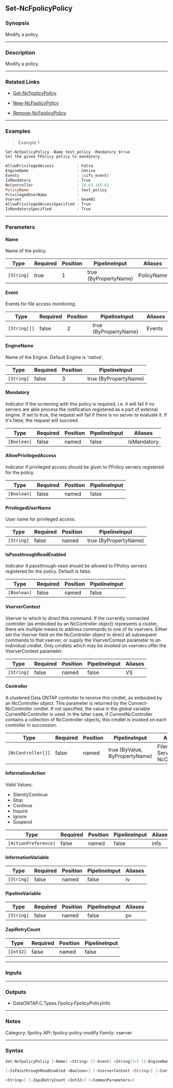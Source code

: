 Set-NcFpolicyPolicy
-------------------

### Synopsis
Modify a policy.

---

### Description

Modify a policy.

---

### Related Links
* [Get-NcFpolicyPolicy](Get-NcFpolicyPolicy)

* [New-NcFpolicyPolicy](New-NcFpolicyPolicy)

* [Remove-NcFpolicyPolicy](Remove-NcFpolicyPolicy)

---

### Examples
> Example 1

```PowerShell
Set-NcFpolicyPolicy -Name test_policy -Mandatory $true
Set the given FPolicy policy to mandatory.

AllowPrivilegedAccess          : False
EngineName                     : native
Events                         : {cifs_event}
IsMandatory                    : True
NcController                   : 10.63.165.62
PolicyName                     : test_policy
PrivilegedUserName             :
Vserver                        : beam01
AllowPrivilegedAccessSpecified : True
IsMandatorySpecified           : True

```

---

### Parameters
#### **Name**
Name of the policy.

|Type      |Required|Position|PipelineInput        |Aliases   |
|----------|--------|--------|---------------------|----------|
|`[String]`|true    |1       |true (ByPropertyName)|PolicyName|

#### **Event**
Events for file access monitoring.

|Type        |Required|Position|PipelineInput        |Aliases|
|------------|--------|--------|---------------------|-------|
|`[String[]]`|false   |2       |true (ByPropertyName)|Events |

#### **EngineName**
Name of the Engine. Default Engine is 'native'.

|Type      |Required|Position|PipelineInput        |
|----------|--------|--------|---------------------|
|`[String]`|false   |3       |true (ByPropertyName)|

#### **Mandatory**
Indicator if the screening with this policy is required, i.e. it will fail if no servers are able process the notification registered as a part of external engine. If set to true, the request will fail if there is no  server to evaluate it. If it's false, the request will succeed.

|Type       |Required|Position|PipelineInput|Aliases    |
|-----------|--------|--------|-------------|-----------|
|`[Boolean]`|false   |named   |false        |IsMandatory|

#### **AllowPrivilegedAccess**
Indicator if privileged access should be given to FPolicy servers registered for the policy.

|Type       |Required|Position|PipelineInput|
|-----------|--------|--------|-------------|
|`[Boolean]`|false   |named   |false        |

#### **PrivilegedUserName**
User name for privileged access.

|Type      |Required|Position|PipelineInput        |
|----------|--------|--------|---------------------|
|`[String]`|false   |named   |true (ByPropertyName)|

#### **IsPassthroughReadEnabled**
Indicator if passthrough-read should be allowed to FPolicy servers registered for the policy. Default is false.

|Type       |Required|Position|PipelineInput|
|-----------|--------|--------|-------------|
|`[Boolean]`|false   |named   |false        |

#### **VserverContext**
Vserver to which to direct this command.  If the currently connected controller (as embodied by an NcController object) represents a cluster, there are multiple means to address commands to one of its vservers.  Either set the Vserver field on the NcController object to direct all subsequent commands to that vserver, or supply the VserverContext parameter to an individual cmdlet.  Only cmdlets which may be invoked on vservers offer the VserverContext parameter.

|Type      |Required|Position|PipelineInput|Aliases|
|----------|--------|--------|-------------|-------|
|`[String]`|false   |named   |false        |VS     |

#### **Controller**
A clustered Data ONTAP controller to receive this cmdlet, as embodied by an NcController object.  This parameter is returned by the Connect-NcController cmdlet.  If not specified, the value in the global variable CurrentNcController is used.  In the latter case, if CurrentNcController contains a collection of NcController objects, this cmdlet is invoked on each controller in succession.

|Type              |Required|Position|PipelineInput                 |Aliases                          |
|------------------|--------|--------|------------------------------|---------------------------------|
|`[NcController[]]`|false   |named   |true (ByValue, ByPropertyName)|Filer<br/>Server<br/>NcController|

#### **InformationAction**

Valid Values:

* SilentlyContinue
* Stop
* Continue
* Inquire
* Ignore
* Suspend

|Type                |Required|Position|PipelineInput|Aliases|
|--------------------|--------|--------|-------------|-------|
|`[ActionPreference]`|false   |named   |false        |infa   |

#### **InformationVariable**

|Type      |Required|Position|PipelineInput|Aliases|
|----------|--------|--------|-------------|-------|
|`[String]`|false   |named   |false        |iv     |

#### **PipelineVariable**

|Type      |Required|Position|PipelineInput|Aliases|
|----------|--------|--------|-------------|-------|
|`[String]`|false   |named   |false        |pv     |

#### **ZapiRetryCount**

|Type     |Required|Position|PipelineInput|
|---------|--------|--------|-------------|
|`[Int32]`|false   |named   |false        |

---

### Inputs

---

### Outputs
* DataONTAP.C.Types.Fpolicy.FpolicyPolicyInfo

---

### Notes
Category: fpolicy
API: fpolicy-policy-modify
Family: vserver

---

### Syntax
```PowerShell
Set-NcFpolicyPolicy [-Name] <String> [[-Event] <String[]>] [[-EngineName] <String>] [-Mandatory <Boolean>] [-AllowPrivilegedAccess <Boolean>] [-PrivilegedUserName <String>] 
```
```PowerShell
[-IsPassthroughReadEnabled <Boolean>] [-VserverContext <String>] [-Controller <NcController[]>] [-InformationAction <ActionPreference>] [-InformationVariable <String>] [-PipelineVariable 
```
```PowerShell
<String>] [-ZapiRetryCount <Int32>] [<CommonParameters>]
```
